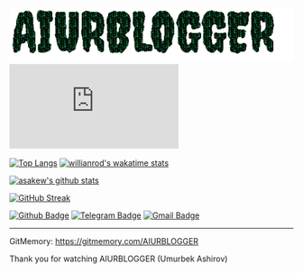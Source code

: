 <!-- Managing your profile README -->
<!-- https://docs.github.com/en/account-and-profile/setting-up-and-managing-your-github-profile/customizing-your-profile/managing-your-profile-readme -->

![Welcome!](tgVKeEfr.gif)
![Welcome!](https://aiur.myxvest1.ru/Api/aiurblogger.php?text=Samarqand)

[![Top Langs](https://github-readme-stats.vercel.app/api/top-langs/?username=asakew&theme=github_dark&show_icons=true)](https://github.com/AIURBLOGGER/) [![willianrod's wakatime stats](https://github-readme-stats.vercel.app/api/wakatime?username=asakew&theme=github_dark&layout=compact)](https://wakatime.com/@asakew)

[![asakew's github stats](https://github-readme-stats.vercel.app/api?username=asakew&theme=github_dark&show_icons=true)](https://github.com/AIURBLOGGER/)
<!-- Readme Docs: https://github.com/anuraghazra/github-readme-stats -->

[![GitHub Streak](https://github-readme-streak-stats.herokuapp.com?user=asakew&theme=tokyonight_duo&hide_border=true)](https://git.io/streak-stats)
<!-- https://github.com/denvercoder1/github-readme-streak-stats -->

[![Github Badge](https://img.shields.io/badge/-Github-000?style=flat-square&logo=Github&logoColor=white&link=https://github.com/AIURBLOGGER)](https://github.com/AIURBLOGGER)
[![Telegram Badge](https://img.shields.io/badge/-Telegram-blue?style=flat-square&logo=Telegram&logoColor=white&link=https://t.me/Perfectionist_2225)](https://t.me/perfectionist_2225)
[![Gmail Badge](https://img.shields.io/badge/-Gmail-c14438?style=flat-square&logo=Gmail&logoColor=white&link=mailto:ashirovumurbek@gmail.com)](mailto:ashirovumurbek@gmail.com)


------------
GitMemory: https://gitmemory.com/AIURBLOGGER

Thank you for watching 
AIURBLOGGER (Umurbek Ashirov)
